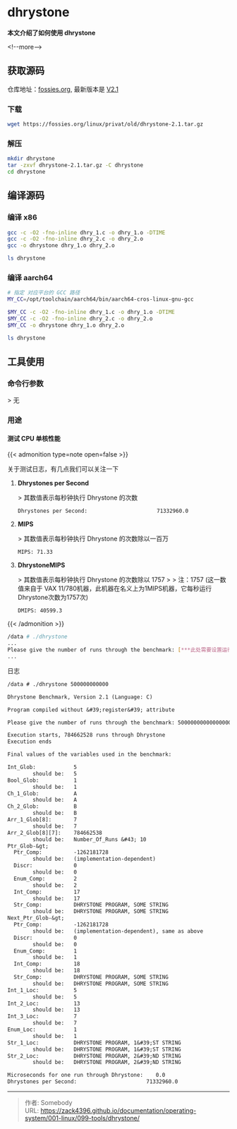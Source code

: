 # dhrystone


**本文介绍了如何使用 dhrystone**

&lt;!--more--&gt;

[fossies.org]: https://fossies.org/linux/privat/old/dhrystone-2.1.tar.gz/
[v2.1]: https://fossies.org/linux/privat/old/dhrystone-2.1.tar.gz/

## 获取源码

仓库地址：[fossies.org], 最新版本是 [V2.1]

### 下载

```bash
wget https://fossies.org/linux/privat/old/dhrystone-2.1.tar.gz
```

### 解压

```bash
mkdir dhrystone
tar -zxvf dhrystone-2.1.tar.gz -C dhrystone
cd dhrystone
```

## 编译源码

### 编译 x86

```bash
gcc -c -O2 -fno-inline dhry_1.c -o dhry_1.o -DTIME
gcc -c -O2 -fno-inline dhry_2.c -o dhry_2.o
gcc -o dhrystone dhry_1.o dhry_2.o

ls dhrystone
```

### 编译 aarch64

```bash
# 指定 对应平台的 GCC 路径
MY_CC=/opt/toolchain/aarch64/bin/aarch64-cros-linux-gnu-gcc
```

```bash
$MY_CC -c -O2 -fno-inline dhry_1.c -o dhry_1.o -DTIME
$MY_CC -c -O2 -fno-inline dhry_2.c -o dhry_2.o
$MY_CC -o dhrystone dhry_1.o dhry_2.o

ls dhrystone
```

## 工具使用

### 命令行参数

&gt; 无

### 用途

#### 测试 CPU 单核性能

{{&lt; admonition type=note open=false &gt;}}

关于测试日志，有几点我们可以关注一下

1. **Dhrystones per Second**

   &gt; 其数值表示每秒钟执行 Dhrystone 的次数

   `Dhrystones per Second:                      71332960.0`

2. **MIPS**

   &gt; 其数值表示每秒钟执行 Dhrystone 的次数除以一百万

   `MIPS: 71.33`

3. **DhrystoneMIPS**

   &gt; 其数值表示每秒钟执行 Dhrystone 的次数除以 1757
   &gt;
   &gt; 注：1757 (这一数值来自于 VAX 11/780机器，此机器在名义上为1MIPS机器，它每秒运行Dhrystone次数为1757次)

   `DMIPS: 40599.3`

{{&lt; /admonition &gt;}}

```bash
/data # ./dhrystone
...
Please give the number of runs through the benchmark: [***此处需要设置运行次数***]
...
```

日志

```txt
/data # ./dhrystone 500000000000

Dhrystone Benchmark, Version 2.1 (Language: C)

Program compiled without &#39;register&#39; attribute

Please give the number of runs through the benchmark: 50000000000000000

Execution starts, 784662528 runs through Dhrystone
Execution ends

Final values of the variables used in the benchmark:

Int_Glob:            5
        should be:   5
Bool_Glob:           1
        should be:   1
Ch_1_Glob:           A
        should be:   A
Ch_2_Glob:           B
        should be:   B
Arr_1_Glob[8]:       7
        should be:   7
Arr_2_Glob[8][7]:    784662538
        should be:   Number_Of_Runs &#43; 10
Ptr_Glob-&gt;
  Ptr_Comp:          -1262181728
        should be:   (implementation-dependent)
  Discr:             0
        should be:   0
  Enum_Comp:         2
        should be:   2
  Int_Comp:          17
        should be:   17
  Str_Comp:          DHRYSTONE PROGRAM, SOME STRING
        should be:   DHRYSTONE PROGRAM, SOME STRING
Next_Ptr_Glob-&gt;
  Ptr_Comp:          -1262181728
        should be:   (implementation-dependent), same as above
  Discr:             0
        should be:   0
  Enum_Comp:         1
        should be:   1
  Int_Comp:          18
        should be:   18
  Str_Comp:          DHRYSTONE PROGRAM, SOME STRING
        should be:   DHRYSTONE PROGRAM, SOME STRING
Int_1_Loc:           5
        should be:   5
Int_2_Loc:           13
        should be:   13
Int_3_Loc:           7
        should be:   7
Enum_Loc:            1
        should be:   1
Str_1_Loc:           DHRYSTONE PROGRAM, 1&#39;ST STRING
        should be:   DHRYSTONE PROGRAM, 1&#39;ST STRING
Str_2_Loc:           DHRYSTONE PROGRAM, 2&#39;ND STRING
        should be:   DHRYSTONE PROGRAM, 2&#39;ND STRING

Microseconds for one run through Dhrystone:    0.0
Dhrystones per Second:                      71332960.0
```


---

> 作者: Somebody  
> URL: https://zack4396.github.io/documentation/operating-system/001-linux/099-tools/dhrystone/  

